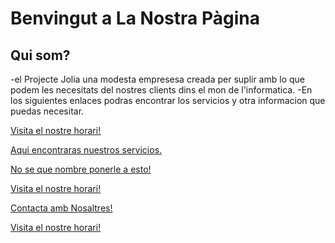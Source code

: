 # Benvingut a La Nostra Pàgina
## Qui som?
  -el Projecte Jolia una modesta empresesa creada per suplir amb lo que podem les necesitats del nostres clients dins el mon de l'informatica. 
  -En los siguientes enlaces podras encontrar los servicios y otra informacion que puedas necesitar.

<a href="https://jllabres3.github.io/horari.html">Visita el nostre horari!</a>

<a href="https://jllabres3.github.io/serveis.html">Aqui encontraras nuestros servicios.</a>

<a href="https://jllabres3.github.io/classificacio.html"> No se que nombre ponerle a esto!</a>

<a href="https://jllabres3.github.io/horari.html">Visita el nostre horari!</a>

<a href="jllabres3.github.io/contacte.html">Contacta amb Nosaltres!</a>

<a href="https://jllabres3.github.io/horari.html">Visita el nostre horari!</a>
